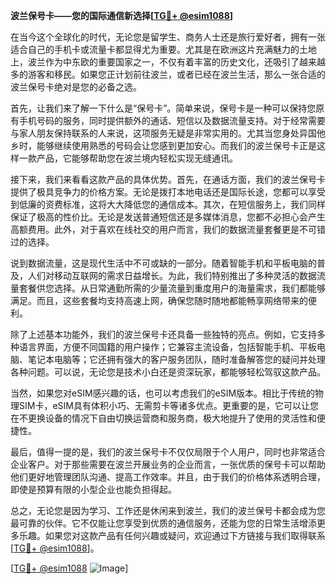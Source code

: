 **波兰保号卡——您的国际通信新选择[[TG💪+ @esim1088](https://t.me/s/esim1088)]**

在当今这个全球化的时代，无论您是留学生、商务人士还是旅行爱好者，拥有一张适合自己的手机卡或流量卡都显得尤为重要。尤其是在欧洲这片充满魅力的土地上，波兰作为中东欧的重要国家之一，不仅有着丰富的历史文化，还吸引了越来越多的游客和移民。如果您正计划前往波兰，或者已经在波兰生活，那么一张合适的波兰保号卡绝对是您的必备之选。

首先，让我们来了解一下什么是“保号卡”。简单来说，保号卡是一种可以保持您原有手机号码的服务，同时提供额外的通话、短信以及数据流量支持。对于经常需要与家人朋友保持联系的人来说，这项服务无疑是非常实用的。尤其当您身处异国他乡时，能够继续使用熟悉的号码会让您感到更加安心。而我们的波兰保号卡正是这样一款产品，它能够帮助您在波兰境内轻松实现无缝通讯。

接下来，我们来看看这款产品的具体优势。首先，在通话方面，我们的波兰保号卡提供了极具竞争力的价格方案。无论是拨打本地电话还是国际长途，您都可以享受到低廉的资费标准，这将大大降低您的通信成本。其次，在短信服务上，我们同样保证了极高的性价比。无论是发送普通短信还是多媒体消息，您都不必担心会产生高额费用。此外，对于喜欢在线社交的用户而言，我们的数据流量套餐更是不可错过的选择。

说到数据流量，这是现代生活中不可或缺的一部分。随着智能手机和平板电脑的普及，人们对移动互联网的需求日益增长。为此，我们特别推出了多种灵活的数据流量套餐供您选择。从日常通勤所需的少量流量到重度用户的海量需求，我们都能够满足。而且，这些套餐均支持高速上网，确保您随时随地都能畅享网络带来的便利。

除了上述基本功能外，我们的波兰保号卡还具备一些独特的亮点。例如，它支持多种语言界面，方便不同国籍的用户操作；它兼容主流设备，包括智能手机、平板电脑、笔记本电脑等；它还拥有强大的客户服务团队，随时准备解答您的疑问并处理各种问题。可以说，无论您是技术小白还是资深玩家，都能够轻松驾驭这款产品。

当然，如果您对eSIM感兴趣的话，也可以考虑我们的eSIM版本。相比于传统的物理SIM卡，eSIM具有体积小巧、无需剪卡等诸多优点。更重要的是，它可以让您在不更换设备的情况下自由切换运营商和服务商，极大地提升了使用的灵活性和便捷性。

最后，值得一提的是，我们的波兰保号卡不仅仅局限于个人用户，同时也非常适合企业客户。对于那些需要在波兰开展业务的企业而言，一张优质的保号卡可以帮助他们更好地管理团队沟通、提高工作效率。并且，由于我们的价格体系透明合理，即使是预算有限的小型企业也能负担得起。

总之，无论您是因为学习、工作还是休闲来到波兰，我们的波兰保号卡都会成为您最可靠的伙伴。它不仅能让您享受到优质的通信服务，还能为您的日常生活增添更多乐趣。如果您对这款产品有任何兴趣或疑问，欢迎通过下方链接与我们取得联系[[TG💪+ @esim1088](https://t.me/s/esim1088)]。

[[TG💪+ @esim1088](https://t.me/s/esim1088) ![Image](https://i.postimg.cc/4NQfJmqS/Snipaste-2025-05-13-00-14-12.png)]